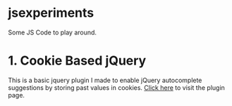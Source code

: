 # jsexperiments
Some JS Code to play around.

# 1. Cookie Based jQuery 
This is a basic jquery plugin I made to enable jQuery autocomplete suggestions by storing past values in cookies. [Click here](#) to visit the plugin page. 


